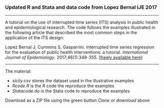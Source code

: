 
### Updated R and Stata and data code from Lopez Bernal IJE 2017

--------------------------------------------------------------------------------

A tutorial on the use of interrupted time series (ITS) analysis in public health and epidemiological research. The code follows the examples illustrated in the following article that described the most common steps in the application of the ITS design:

Lopez Bernal J, Cummins S, Gasparrini. Interrupted time series regression for the evaluation of public health interventions: a tutorial. *International Journal of Epidemiology*. 2017;46(1):348-355. [[freely available here](http://www.ag-myresearch.com/2017_lopezbernal_ije.html)]

--------------------------------------------------------------------------------

The material:

  * *sicily.csv* stores the dataset used in the illustrative examples
  * *Rcode.R* is the R code the reproduce the examples
  * *Statacode.do* is the Stata code to reproduce the examples
  
Download as a ZIP file using the green button *Clone or download* above
